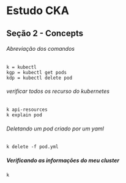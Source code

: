 # Estudo CKA

## Seção 2 - Concepts

###### Abreviação dos comandos
```
k = kubectl
kgp = kubectl get pods
kdp = kubectl delete pod
```


###### verificar todos os recurso do kubernetes

```
k api-resources
k explain pod
```
###### Deletando um pod criado por um yaml
```
k delete -f pod.yml
```

##### Verificando as informações do meu cluster

```
k 






```
```


